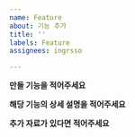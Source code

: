 ```yaml
---
name: Feature
about: 기능 추가
title: ''
labels: Feature
assignees: ingrsso

---
```


**만들 기능을 적어주세요**
> 

**해당 기능의 상세 설명을 적어주세요**
> 

**추가 자료가 있다면 적어주세요**
> 
